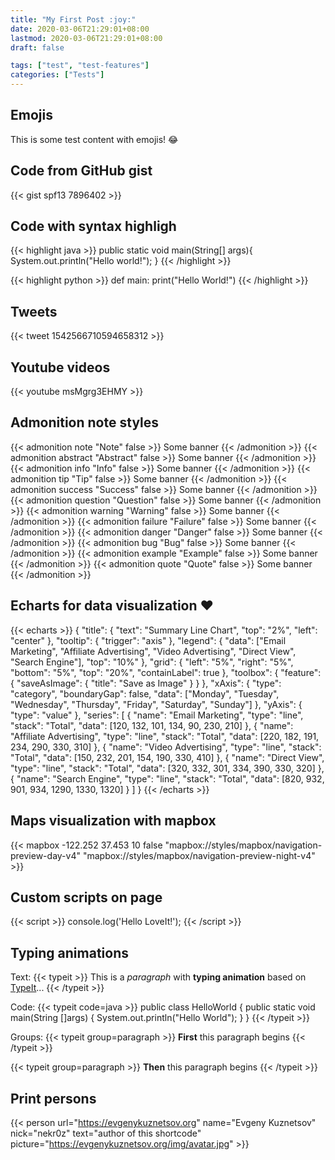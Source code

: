 ```yaml
---
title: "My First Post :joy:"
date: 2020-03-06T21:29:01+08:00
lastmod: 2020-03-06T21:29:01+08:00
draft: false

tags: ["test", "test-features"]
categories: ["Tests"]
---
```



## Emojis
This is some test content with emojis! :joy:

## Code from GitHub gist

{{< gist spf13 7896402 >}}

## Code with syntax highligh

{{< highlight java >}}
public static void main(String[] args){
   System.out.println("Hello world!");
}
{{< /highlight >}}

{{< highlight python >}}
def main:
   print("Hello World!")
{{< /highlight >}}


## Tweets
{{< tweet 1542566710594658312 >}}

## Youtube videos
{{< youtube msMgrg3EHMY >}}

## Admonition note styles
{{< admonition note "Note" false >}}
Some banner
{{< /admonition >}}
{{< admonition abstract "Abstract" false >}}
Some banner
{{< /admonition >}}
{{< admonition info "Info" false >}}
Some banner
{{< /admonition >}}
{{< admonition tip "Tip" false >}}
Some banner
{{< /admonition >}}
{{< admonition success "Success" false >}}
Some banner
{{< /admonition >}}
{{< admonition question "Question" false >}}
Some banner
{{< /admonition >}}
{{< admonition warning "Warning" false >}}
Some banner
{{< /admonition >}}
{{< admonition failure "Failure" false >}}
Some banner
{{< /admonition >}}
{{< admonition danger "Danger" false >}}
Some banner
{{< /admonition >}}
{{< admonition bug "Bug" false >}}
Some banner
{{< /admonition >}}
{{< admonition example "Example" false >}}
Some banner
{{< /admonition >}}
{{< admonition quote "Quote" false >}}
Some banner
{{< /admonition >}}

## Echarts for data visualization :heart:
{{< echarts >}}
{
  "title": {
    "text": "Summary Line Chart",
    "top": "2%",
    "left": "center"
  },
  "tooltip": {
    "trigger": "axis"
  },
  "legend": {
    "data": ["Email Marketing", "Affiliate Advertising", "Video Advertising", "Direct View", "Search Engine"],
    "top": "10%"
  },
  "grid": {
    "left": "5%",
    "right": "5%",
    "bottom": "5%",
    "top": "20%",
    "containLabel": true
  },
  "toolbox": {
    "feature": {
      "saveAsImage": {
        "title": "Save as Image"
      }
    }
  },
  "xAxis": {
    "type": "category",
    "boundaryGap": false,
    "data": ["Monday", "Tuesday", "Wednesday", "Thursday", "Friday", "Saturday", "Sunday"]
  },
  "yAxis": {
    "type": "value"
  },
  "series": [
    {
      "name": "Email Marketing",
      "type": "line",
      "stack": "Total",
      "data": [120, 132, 101, 134, 90, 230, 210]
    },
    {
      "name": "Affiliate Advertising",
      "type": "line",
      "stack": "Total",
      "data": [220, 182, 191, 234, 290, 330, 310]
    },
    {
      "name": "Video Advertising",
      "type": "line",
      "stack": "Total",
      "data": [150, 232, 201, 154, 190, 330, 410]
    },
    {
      "name": "Direct View",
      "type": "line",
      "stack": "Total",
      "data": [320, 332, 301, 334, 390, 330, 320]
    },
    {
      "name": "Search Engine",
      "type": "line",
      "stack": "Total",
      "data": [820, 932, 901, 934, 1290, 1330, 1320]
    }
  ]
}
{{< /echarts >}}

## Maps visualization with mapbox

{{< mapbox -122.252 37.453 10 false "mapbox://styles/mapbox/navigation-preview-day-v4" "mapbox://styles/mapbox/navigation-preview-night-v4" >}}

## Custom scripts on page
{{< script >}}
console.log('Hello LoveIt!');
{{< /script >}}


## Typing animations
Text:
{{< typeit >}}
This is a *paragraph* with **typing animation** based on [TypeIt](https://typeitjs.com/)...
{{< /typeit >}}

Code:
{{< typeit code=java >}}
public class HelloWorld {
    public static void main(String []args) {
        System.out.println("Hello World");
    }
}
{{< /typeit >}}

Groups:
{{< typeit group=paragraph >}}
**First** this paragraph begins
{{< /typeit >}}

{{< typeit group=paragraph >}}
**Then** this paragraph begins
{{< /typeit >}}

## Print persons
{{< person url="https://evgenykuznetsov.org" name="Evgeny Kuznetsov" nick="nekr0z" text="author of this shortcode" picture="https://evgenykuznetsov.org/img/avatar.jpg" >}}
